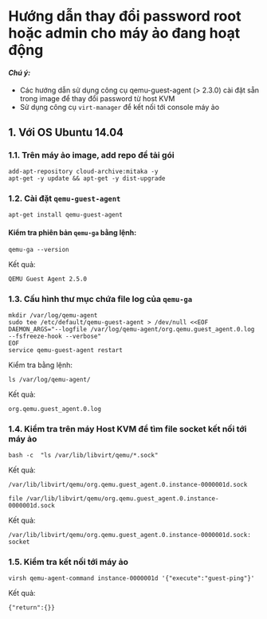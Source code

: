 # Hướng dẫn thay đổi password root hoặc admin cho máy ảo đang hoạt động
#### <i>Chú ý: </i>
 - Các hướng dẫn sử dụng công cụ qemu-guest-agent (> 2.3.0) cài đặt sẵn trong image để thay đổi password từ host KVM
 - Sử dụng công cụ `virt-manager` để kết nối tới console máy ảo

## 1. Với OS Ubuntu 14.04
### 1.1. Trên máy ảo image, add repo để tải gói
```
add-apt-repository cloud-archive:mitaka -y
apt-get -y update && apt-get -y dist-upgrade
```

### 1.2. Cài đặt `qemu-guest-agent`
```
apt-get install qemu-guest-agent
```
#### Kiểm tra phiên bản `qemu-ga` bằng lệnh:
```
qemu-ga --version
```

Kết quả:
```
QEMU Guest Agent 2.5.0
```

### 1.3. Cấu hình thư mục chứa file log của `qemu-ga`
```
mkdir /var/log/qemu-agent
sudo tee /etc/default/qemu-guest-agent > /dev/null <<EOF
DAEMON_ARGS="--logfile /var/log/qemu-agent/org.qemu.guest_agent.0.log --fsfreeze-hook --verbose"
EOF
service qemu-guest-agent restart
```

Kiểm tra bằng lệnh:
```
ls /var/log/qemu-agent/
```

Kết quả:
```
org.qemu.guest_agent.0.log
```

### 1.4. Kiểm tra trên máy Host KVM để tìm file socket kết nối tới máy ảo
```
bash -c  "ls /var/lib/libvirt/qemu/*.sock"
```

Kết quả:
```
/var/lib/libvirt/qemu/org.qemu.guest_agent.0.instance-0000001d.sock
```

```
file /var/lib/libvirt/qemu/org.qemu.guest_agent.0.instance-0000001d.sock
```

Kết quả:
```
/var/lib/libvirt/qemu/org.qemu.guest_agent.0.instance-0000001d.sock: socket
```

### 1.5. Kiểm tra kết nối tới máy ảo
```
virsh qemu-agent-command instance-0000001d '{"execute":"guest-ping"}'
```

Kết quả:
```
{"return":{}}
```
